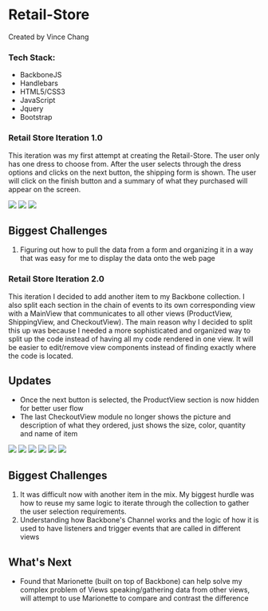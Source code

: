# Retail-Store

Created by Vince Chang

### Tech Stack:

- BackboneJS
- Handlebars
- HTML5/CSS3
- JavaScript
- Jquery
- Bootstrap

### Retail Store Iteration 1.0

This iteration was my first attempt at creating the Retail-Store. The user only
has one dress to choose from. After the user selects through the dress options
and clicks on the next button, the shipping form is shown. The user will click
on the finish button and a summary of what they purchased will appear on the
screen.

![](https://github.com/vincehacks/Retail-Store/blob/master/screenshots/I1_P1.png)
![](https://github.com/vincehacks/Retail-Store/blob/master/screenshots/I1_P2.png)
![](https://github.com/vincehacks/Retail-Store/blob/master/screenshots/I1_P3.png)

## Biggest Challenges

1. Figuring out how to pull the data from a form and organizing it in a way that
   was easy for me to display the data onto the web page

### Retail Store Iteration 2.0

This iteration I decided to add another item to my Backbone collection. I also
split each section in the chain of events to its own corresponding view with
a MainView that communicates to all other views (ProductView, ShippingView, and
CheckoutView). The main reason why I decided to split this up was because I
needed a more sophisticated and organized way to split up the code instead of
having all my code rendered in one view. It will be easier to edit/remove view
components instead of finding exactly where the code is located.

## Updates

- Once the next button is selected, the ProductView section is now hidden for
  better user flow
- The last CheckoutView module no longer shows the picture and description of
  what they ordered, just shows the size, color, quantity and name of item

![](https://github.com/vincehacks/Retail-Store/blob/master/screenshots/I2_P1.png)
![](https://github.com/vincehacks/Retail-Store/blob/master/screenshots/I2_P2.png)
![](https://github.com/vincehacks/Retail-Store/blob/master/screenshots/I2_P3.png)
![](https://github.com/vincehacks/Retail-Store/blob/master/screenshots/I2_P4.png)
![](https://github.com/vincehacks/Retail-Store/blob/master/screenshots/I2_P5.png)
![](https://github.com/vincehacks/Retail-Store/blob/master/screenshots/I2_P6.png)

## Biggest Challenges

1. It was difficult now with another item in the mix. My biggest hurdle was how
   to reuse my same logic to iterate through the collection to gather the user
   selection requirements.
2. Understanding how Backbone's Channel works and the logic of how it is used to
   have listeners and trigger events that are called in different views

## What's Next

- Found that Marionette (built on top of Backbone) can help solve my complex
  problem of Views speaking/gathering data from other views, will attempt to use
  Marionette to compare and contrast the difference
